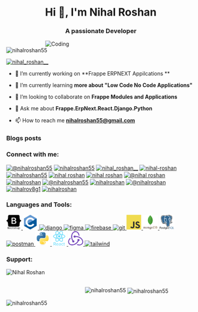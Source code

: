 <h1 align="center">Hi 👋, I'm Nihal Roshan</h1>
<h3 align="center">A passionate Developer</h3>
<img align="right" alt="Coding" width="400" src="https://media4.giphy.com/media/q6QO4I8btXkjvkPXIX/giphy.gif?cid=ecf05e479ko2seqezse2sdshjpeqlhjjn01e0xvsaic811o3&ep=v1_gifs_search&rid=giphy.gif&ct=g">

<p align="left"> <img src="https://komarev.com/ghpvc/?username=nihalroshan55&label=Profile%20views&color=0e75b6&style=flat" alt="nihalroshan55" /> </p>


<p align="left"> <a href="https://twitter.com/nihal_roshan__" target="blank"><img src="https://img.shields.io/twitter/follow/nihal_roshan__?logo=twitter&style=for-the-badge" alt="nihal_roshan__" /></a> </p>

- 🔭 I’m currently working on **Frappe ERPNEXT Appilcations **

- 🌱 I’m currently learning **more about "Low Code No Code Applications"**

- 👯 I’m looking to collaborate on **Frappe Modules and Applications**

- 💬 Ask me about **Frappe.ErpNext.React.Django.Python**

- 📫 How to reach me **nihalroshan55@gmail.com**

### Blogs posts
<!-- BLOG-POST-LIST:START -->
<!-- BLOG-POST-LIST:END -->

<h3 align="left">Connect with me:</h3>
<p align="left">
<a href="https://codepen.io/@nihalroshan55" target="blank"><img align="center" src="https://raw.githubusercontent.com/rahuldkjain/github-profile-readme-generator/master/src/images/icons/Social/codepen.svg" alt="@nihalroshan55" height="30" width="40" /></a>
<a href="https://dev.to/nihalroshan55" target="blank"><img align="center" src="https://raw.githubusercontent.com/rahuldkjain/github-profile-readme-generator/master/src/images/icons/Social/devto.svg" alt="nihalroshan55" height="30" width="40" /></a>
<a href="https://twitter.com/nihal_roshan__" target="blank"><img align="center" src="https://raw.githubusercontent.com/rahuldkjain/github-profile-readme-generator/master/src/images/icons/Social/twitter.svg" alt="nihal_roshan__" height="30" width="40" /></a>
<a href="https://linkedin.com/in/nihal-roshan" target="blank"><img align="center" src="https://raw.githubusercontent.com/rahuldkjain/github-profile-readme-generator/master/src/images/icons/Social/linked-in-alt.svg" alt="nihal-roshan" height="30" width="40" /></a>
<a href="https://codesandbox.com/nihalroshan55" target="blank"><img align="center" src="https://raw.githubusercontent.com/rahuldkjain/github-profile-readme-generator/master/src/images/icons/Social/codesandbox.svg" alt="nihalroshan55" height="30" width="40" /></a>
<a href="https://dribbble.com/nihal roshan" target="blank"><img align="center" src="https://raw.githubusercontent.com/rahuldkjain/github-profile-readme-generator/master/src/images/icons/Social/dribbble.svg" alt="nihal roshan" height="30" width="40" /></a>
<a href="https://www.behance.net/nihal roshan" target="blank"><img align="center" src="https://raw.githubusercontent.com/rahuldkjain/github-profile-readme-generator/master/src/images/icons/Social/behance.svg" alt="nihal roshan" height="30" width="40" /></a>
<a href="https://medium.com/@nihal roshan" target="blank"><img align="center" src="https://raw.githubusercontent.com/rahuldkjain/github-profile-readme-generator/master/src/images/icons/Social/medium.svg" alt="@nihal roshan" height="30" width="40" /></a>
<a href="https://www.codechef.com/users/nihalroshan" target="blank"><img align="center" src="https://cdn.jsdelivr.net/npm/simple-icons@3.1.0/icons/codechef.svg" alt="nihalroshan" height="30" width="40" /></a>
<a href="https://www.hackerrank.com/@nihalroshan55" target="blank"><img align="center" src="https://raw.githubusercontent.com/rahuldkjain/github-profile-readme-generator/master/src/images/icons/Social/hackerrank.svg" alt="@nihalroshan55" height="30" width="40" /></a>
<a href="https://www.leetcode.com/nihalroshan" target="blank"><img align="center" src="https://raw.githubusercontent.com/rahuldkjain/github-profile-readme-generator/master/src/images/icons/Social/leet-code.svg" alt="nihalroshan" height="30" width="40" /></a>
<a href="https://www.hackerearth.com/@nihalroshan" target="blank"><img align="center" src="https://raw.githubusercontent.com/rahuldkjain/github-profile-readme-generator/master/src/images/icons/Social/hackerearth.svg" alt="@nihalroshan" height="30" width="40" /></a>
<a href="https://auth.geeksforgeeks.org/user/nihalrov8g1" target="blank"><img align="center" src="https://raw.githubusercontent.com/rahuldkjain/github-profile-readme-generator/master/src/images/icons/Social/geeks-for-geeks.svg" alt="nihalrov8g1" height="30" width="40" /></a>
<a href="https://www.topcoder.com/members/nihalroshan" target="blank"><img align="center" src="https://raw.githubusercontent.com/rahuldkjain/github-profile-readme-generator/master/src/images/icons/Social/topcoder.svg" alt="nihalroshan" height="30" width="40" /></a>
</p>

<h3 align="left">Languages and Tools:</h3>
<p align="left"> <a href="https://getbootstrap.com" target="_blank" rel="noreferrer"> <img src="https://raw.githubusercontent.com/devicons/devicon/master/icons/bootstrap/bootstrap-plain-wordmark.svg" alt="bootstrap" width="40" height="40"/> </a> <a href="https://www.cprogramming.com/" target="_blank" rel="noreferrer"> <img src="https://raw.githubusercontent.com/devicons/devicon/master/icons/c/c-original.svg" alt="c" width="40" height="40"/> </a> <a href="https://www.djangoproject.com/" target="_blank" rel="noreferrer"> <img src="https://cdn.worldvectorlogo.com/logos/django.svg" alt="django" width="40" height="40"/> </a> <a href="https://www.figma.com/" target="_blank" rel="noreferrer"> <img src="https://www.vectorlogo.zone/logos/figma/figma-icon.svg" alt="figma" width="40" height="40"/> </a> <a href="https://firebase.google.com/" target="_blank" rel="noreferrer"> <img src="https://www.vectorlogo.zone/logos/firebase/firebase-icon.svg" alt="firebase" width="40" height="40"/> </a> <a href="https://git-scm.com/" target="_blank" rel="noreferrer"> <img src="https://www.vectorlogo.zone/logos/git-scm/git-scm-icon.svg" alt="git" width="40" height="40"/> </a> <a href="https://developer.mozilla.org/en-US/docs/Web/JavaScript" target="_blank" rel="noreferrer"> <img src="https://raw.githubusercontent.com/devicons/devicon/master/icons/javascript/javascript-original.svg" alt="javascript" width="40" height="40"/> </a> <a href="https://www.mongodb.com/" target="_blank" rel="noreferrer"> <img src="https://raw.githubusercontent.com/devicons/devicon/master/icons/mongodb/mongodb-original-wordmark.svg" alt="mongodb" width="40" height="40"/> </a> <a href="https://www.postgresql.org" target="_blank" rel="noreferrer"> <img src="https://raw.githubusercontent.com/devicons/devicon/master/icons/postgresql/postgresql-original-wordmark.svg" alt="postgresql" width="40" height="40"/> </a> <a href="https://postman.com" target="_blank" rel="noreferrer"> <img src="https://www.vectorlogo.zone/logos/getpostman/getpostman-icon.svg" alt="postman" width="40" height="40"/> </a> <a href="https://www.python.org" target="_blank" rel="noreferrer"> <img src="https://raw.githubusercontent.com/devicons/devicon/master/icons/python/python-original.svg" alt="python" width="40" height="40"/> </a> <a href="https://reactjs.org/" target="_blank" rel="noreferrer"> <img src="https://raw.githubusercontent.com/devicons/devicon/master/icons/react/react-original-wordmark.svg" alt="react" width="40" height="40"/> </a> <a href="https://redux.js.org" target="_blank" rel="noreferrer"> <img src="https://raw.githubusercontent.com/devicons/devicon/master/icons/redux/redux-original.svg" alt="redux" width="40" height="40"/> </a> <a href="https://tailwindcss.com/" target="_blank" rel="noreferrer"> <img src="https://www.vectorlogo.zone/logos/tailwindcss/tailwindcss-icon.svg" alt="tailwind" width="40" height="40"/> </a> </p>

<h3 align="left">Support:</h3>
<p><a href="https://www.buymeacoffee.com/Nihal Roshan"> <img align="left" src="https://cdn.buymeacoffee.com/buttons/v2/default-yellow.png" height="50" width="210" alt="Nihal Roshan" /></a></p><br><br>

<p><img align="left" src="https://github-readme-stats.vercel.app/api/top-langs?username=nihalroshan55&show_icons=true&locale=en&layout=compact" alt="nihalroshan55" /></p>

<p>&nbsp;<img align="center" src="https://github-readme-stats.vercel.app/api?username=nihalroshan55&show_icons=true&locale=en" alt="nihalroshan55" /></p>

<p><img align="center" src="https://github-readme-streak-stats.herokuapp.com/?user=nihalroshan55&" alt="nihalroshan55" /></p>
